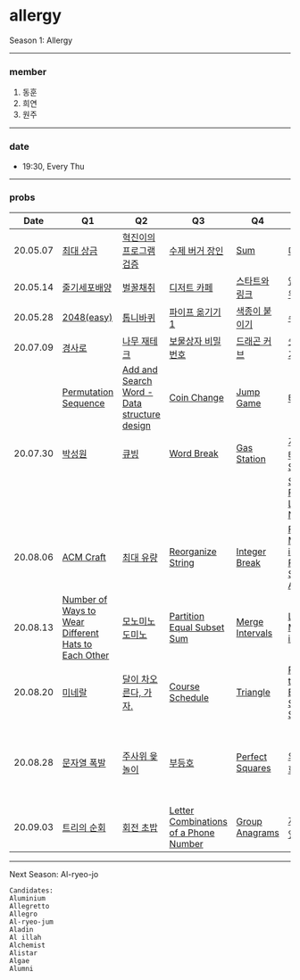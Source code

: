 # allergy
Season 1: Allergy

---

### member
1. 동훈
2. 희연
3. 원주

---
### date
- 19:30, Every Thu

---
### probs
|   Date    | Q1                                                                                                                                                     | Q2                                                                                                                                                              | Q3                                                                                                                                                          | Q4                                                                                                                                                 | Q5                                                                                                                                                      | Q6                                                                                                                                                                    | Note  |                                              
|   :--:    | ------------------------------------------------------------------------------------------------------------------------------------------------------ | --------------------------------------------------------------------------------------------------------------------------------------------------------------- | ----------------------------------------------------------------------------------------------------------------------------------------------------------- | -------------------------------------------------------------------------------------------------------------------------------------------------- | ------------------------------------------------------------------------------------------------------------------------------------------------------- | --------------------------------------------------------------------------------------------------------------------------------------------------------------------- | ----- |
| 20.05.07  | [최대 상금](https://swexpertacademy.com/main/code/problem/problemDetail.do?contestProbId=AV15Khn6AN0CFAYD&categoryId=AV15Khn6AN0CFAYD&categoryType=CODE) | [혁진이의 프로그램 검증](https://swexpertacademy.com/main/code/problem/problemDetail.do?contestProbId=AV4yLUiKDUoDFAUx&categoryId=AV4yLUiKDUoDFAUx&categoryType=CODE) | [수제 버거 장인](https://swexpertacademy.com/main/code/problem/problemDetail.do?contestProbId=AWErcQmKy6kDFAXi&categoryId=AWErcQmKy6kDFAXi&categoryType=CODE)  | [Sum](https://swexpertacademy.com/main/code/problem/problemDetail.do?contestProbId=AV13_BWKACUCFAYh&categoryId=AV13_BWKACUCFAYh&categoryType=CODE) | [미로2](https://swexpertacademy.com/main/code/problem/problemDetail.do?contestProbId=AV14wL9KAGkCFAYD&categoryId=AV14wL9KAGkCFAYD&categoryType=CODE)      | [K번째 접미어](https://swexpertacademy.com/main/code/problem/problemDetail.do?contestProbId=AV18GHd6IskCFAZN&categoryId=AV18GHd6IskCFAZN&categoryType=CODE)             | |
| 20.05.14  | [줄기세포배양](https://swexpertacademy.com/main/code/problem/problemDetail.do?contestProbId=AWXRJ8EKe48DFAUo)                                             | [벌꿀채취](https://swexpertacademy.com/main/code/problem/problemDetail.do?contestProbId=AV5V4A46AdIDFAWu)                                                          | [디저트 카페](https://swexpertacademy.com/main/code/problem/problemDetail.do?contestProbId=AV5VwAr6APYDFAWu)                                                  | [스타트와 링크](https://www.acmicpc.net/problem/14889)                                                                                                 | [연산자 끼워넣기](https://www.acmicpc.net/problem/14888)                                                                                                    | [연구소](https://www.acmicpc.net/problem/14502)                                                                                                                         | |
| 20.05.28  | [2048(easy)](https://www.acmicpc.net/problem/12100)                                                                                                    | [톱니바퀴](https://www.acmicpc.net/problem/14891)                                                                                                                  | [파이프 옮기기 1](https://www.acmicpc.net/problem/17070)                                                                                                       | [색종이 붙이기](https://www.acmicpc.net/problem/17136)                                                                                                | [수영장](https://swexpertacademy.com/main/code/problem/problemDetail.do?contestProbId=AV5PpFQaAQMDFAUq&categoryId=AV5PpFQaAQMDFAUq&categoryType=CODE)     | [원자 소멸 시뮬레이션](https://swexpertacademy.com/main/code/problem/problemDetail.do?contestProbId=AWXRFInKex8DFAUo&categoryId=AWXRFInKex8DFAUo&categoryType=CODE)        | |
| 20.07.09  | [경사로](https://www.acmicpc.net/problem/14890)                                                                                                          | [나무 재테크](https://www.acmicpc.net/problem/16235)                                                                                                               | [보물상자 비밀번호](https://swexpertacademy.com/main/code/problem/problemDetail.do?contestProbId=AWXRUN9KfZ8DFAUo&categoryId=AWXRUN9KfZ8DFAUo&categoryType=CODE)| [드래곤 커브](https://www.acmicpc.net/problem/15685)                                                                                                  | [숫자 만들기](https://swexpertacademy.com/main/code/problem/problemDetail.do?contestProbId=AWIeRZV6kBUDFAVH&categoryId=AWIeRZV6kBUDFAVH&categoryType=CODE) | [점심 식사시간](https://swexpertacademy.com/main/code/problem/problemDetail.do?contestProbId=AV5-BEE6AK0DFAVl&categoryId=AV5-BEE6AK0DFAVl&categoryType=CODE)             | |
|           | [Permutation Sequence](https://leetcode.com/problems/permutation-sequence/)                                                                            | [Add and Search Word - Data structure design](https://leetcode.com/problems/add-and-search-word-data-structure-design/)                                         | [Coin Change](https://leetcode.com/problems/coin-change/)                                                                                                   | [Jump Game](https://leetcode.com/problems/jump-game/)                                                                                              | [타임머신](https://www.acmicpc.net/problem/11657)                                                                                                         | [임계경로](https://www.acmicpc.net/problem/1948)                                                                                                                        | |
| 20.07.30  | [박성원](https://www.acmicpc.net/problem/1086)                                                                                                          | [큐빙](https://www.acmicpc.net/problem/5373)                                                                                                                      | [Word Break](https://leetcode.com/problems/word-break/)                                                                                                     | [Gas Station](https://leetcode.com/problems/gas-station/)                                                                                          | [지민이의 테러 Season II](https://www.acmicpc.net/problem/1650)                                                                                            | [알고스팟어](https://www.acmicpc.net/problem/2848)                                                                                                                       | |
|           |                                                                                                                                                       |                                                                                                                                                                  |                                                                                                                                                             |                                                                                                                                                    |  [Sum Root to Leaf Numbers](https://leetcode.com/problems/sum-root-to-leaf-numbers/)                                                                    | [Number of Islands](https://leetcode.com/problems/number-of-islands/)                                                                                                 | |
| 20.08.06  | [ACM Craft](https://www.acmicpc.net/problem/1005)                                                                                                      | [최대 유량](https://www.acmicpc.net/problem/6086)                                                                                                                 | [Reorganize String](https://leetcode.com/problems/reorganize-string/)                                                                                       | [Integer Break](https://leetcode.com/problems/integer-break/)                                                                                      | [Find Minimum in Rotated Sorted Array](https://leetcode.com/problems/find-minimum-in-rotated-sorted-array/)                                             | [Find Minimum in Rotated Sorted Array II](https://leetcode.com/problems/find-minimum-in-rotated-sorted-array-ii/)                                                     | |
| 20.08.13  | [Number of Ways to Wear Different Hats to Each Other](https://leetcode.com/problems/number-of-ways-to-wear-different-hats-to-each-other/)              | [모노미노도미노](https://www.acmicpc.net/problem/19235)                                                                                                             | [Partition Equal Subset Sum](https://leetcode.com/problems/partition-equal-subset-sum/)                                                                     | [Merge Intervals](https://leetcode.com/problems/merge-intervals/)                                                                                  | [Longest Mountain in Array](https://leetcode.com/problems/longest-mountain-in-array/)                                                                   | [Most Profit Assigning Work](https://leetcode.com/problems/most-profit-assigning-work/)                                                                               | |
| 20.08.20  | [미네랄](https://www.acmicpc.net/problem/2933)                                                                                                          | [달이 차오른다, 가자.](https://www.acmicpc.net/problem/1194)                                                                                                         | [Course Schedule](https://leetcode.com/problems/course-schedule/)                                                                                           | [Triangle](https://leetcode.com/problems/triangle/)                                                                                                | [Partition to K Equal Sum Subsets](https://leetcode.com/problems/partition-to-k-equal-sum-subsets/)                                                     | [Maximum XOR of Two Numbers in an Array](https://leetcode.com/problems/maximum-xor-of-two-numbers-in-an-array/)                                                       | |
| 20.08.28  | [문자열 폭발](https://www.acmicpc.net/problem/9935)                                                                                                      | [주사위 윷놀이](https://www.acmicpc.net/problem/17825)                                                                                                              | [부등호](https://www.acmicpc.net/problem/2529)                                                                                                                | [Perfect Squares](https://leetcode.com/problems/perfect-squares/)                                                                                  | [외판원 순회](https://www.acmicpc.net/problem/2098)                                                                                                       | [Number of Steps to Reduce a Number in Binary Representation to One](https://leetcode.com/problems/number-of-steps-to-reduce-a-number-in-binary-representation-to-one) | |
| 20.09.03  | [트리의 순회](https://www.acmicpc.net/problem/2263)                                                                                                       | [회전 초밥](https://www.acmicpc.net/problem/2531)                                                                                                                 | [Letter Combinations of a Phone Number](https://leetcode.com/problems/letter-combinations-of-a-phone-number/)                                               | [Group Anagrams](https://leetcode.com/problems/group-anagrams/)                                                                                    | [자물쇠와 열쇠](https://programmers.co.kr/learn/courses/30/lessons/60059)                                                                                  | [기둥과 보 설치](https://programmers.co.kr/learn/courses/30/lessons/60061)                                                                                                | |

---

Next Season: Al-ryeo-jo

```
Candidates:
Aluminium
Allegretto
Allegro
Al-ryeo-jum
Aladin
Al illah
Alchemist
Alistar
Algae
Alumni
```
